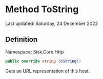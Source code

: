 # Method ToString
Last updated: Saturday, 24 December 2022

## Definition
Namespace: Sisk.Core.Http

```csharp
public override string ToString()
```

Gets an URL representation of this host.

